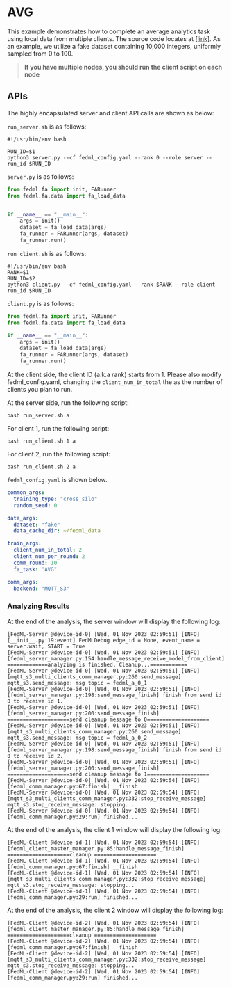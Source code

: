 # AVG


This example demonstrates how to complete an average analytics task using local data from multiple clients. The source code locates at [[link]](https://github.com/FedML-AI/FedML/tree/master/python/examples/federated_analytics/avg_fake_data_example). As an example, we utilize a fake dataset containing 10,000 integers, uniformly sampled from 0 to 100.


> **If you have multiple nodes, you should run the client script on each node**

## APIs

The highly encapsulated server and client API calls are shown as below:

`run_server.sh` is as follows:



```shell
#!/usr/bin/env bash

RUN_ID=$1
python3 server.py --cf fedml_config.yaml --rank 0 --role server --run_id $RUN_ID
```

`server.py` is as follows:

```python
from fedml.fa import init, FARunner
from fedml.fa.data import fa_load_data


if __name__ == "__main__":
    args = init()
    dataset = fa_load_data(args)
    fa_runner = FARunner(args, dataset)
    fa_runner.run()
```

`run_client.sh` is as follows:


```shell
#!/usr/bin/env bash
RANK=$1
RUN_ID=$2
python3 client.py --cf fedml_config.yaml --rank $RANK --role client --run_id $RUN_ID
```

`client.py` is as follows:

```python
from fedml.fa import init, FARunner
from fedml.fa.data import fa_load_data

if __name__ == "__main__":
    args = init()
    dataset = fa_load_data(args)
    fa_runner = FARunner(args, dataset)
    fa_runner.run()
```

At the client side, the client ID (a.k.a rank) starts from 1. Please also modify fedml_config.yaml, changing the `client_num_in_total` the as the number of clients you plan to run.

At the server side, run the following script:
```
bash run_server.sh a
```

For client 1, run the following script:
```
bash run_client.sh 1 a
```
For client 2, run the following script:
```
bash run_client.sh 2 a
```



`fedml_config.yaml` is shown below.

```yaml
common_args:
  training_type: "cross_silo"
  random_seed: 0

data_args:
  dataset: "fake"
  data_cache_dir: ~/fedml_data

train_args:
  client_num_in_total: 2
  client_num_per_round: 2
  comm_round: 10
  fa_task: "AVG"

comm_args:
  backend: "MQTT_S3"
```

### Analyzing Results

At the end of the analysis, the server window will display the following log:

```shell
[FedML-Server @device-id-0] [Wed, 01 Nov 2023 02:59:51] [INFO] [__init__.py:19:event] FedMLDebug edge_id = None, event_name = server.wait, START = True
[FedML-Server @device-id-0] [Wed, 01 Nov 2023 02:59:51] [INFO] [fedml_server_manager.py:154:handle_message_receive_model_from_client] =============analyzing is finished. Cleanup...============
[FedML-Server @device-id-0] [Wed, 01 Nov 2023 02:59:51] [INFO] [mqtt_s3_multi_clients_comm_manager.py:260:send_message] mqtt_s3.send_message: msg topic = fedml_a_0_1
[FedML-Server @device-id-0] [Wed, 01 Nov 2023 02:59:51] [INFO] [fedml_server_manager.py:198:send_message_finish] finish from send id 0 to receive id 1.
[FedML-Server @device-id-0] [Wed, 01 Nov 2023 02:59:51] [INFO] [fedml_server_manager.py:200:send_message_finish]  ====================send cleanup message to 0====================
[FedML-Server @device-id-0] [Wed, 01 Nov 2023 02:59:51] [INFO] [mqtt_s3_multi_clients_comm_manager.py:260:send_message] mqtt_s3.send_message: msg topic = fedml_a_0_2
[FedML-Server @device-id-0] [Wed, 01 Nov 2023 02:59:51] [INFO] [fedml_server_manager.py:198:send_message_finish] finish from send id 0 to receive id 2.
[FedML-Server @device-id-0] [Wed, 01 Nov 2023 02:59:51] [INFO] [fedml_server_manager.py:200:send_message_finish]  ====================send cleanup message to 1====================
[FedML-Server @device-id-0] [Wed, 01 Nov 2023 02:59:54] [INFO] [fedml_comm_manager.py:67:finish] __finish
[FedML-Server @device-id-0] [Wed, 01 Nov 2023 02:59:54] [INFO] [mqtt_s3_multi_clients_comm_manager.py:332:stop_receive_message] mqtt_s3.stop_receive_message: stopping...
[FedML-Server @device-id-0] [Wed, 01 Nov 2023 02:59:54] [INFO] [fedml_comm_manager.py:29:run] finished...
```

At the end of the analysis, the client 1 window will display the following log:

```shell
[FedML-Client @device-id-1] [Wed, 01 Nov 2023 02:59:54] [INFO] [fedml_client_master_manager.py:85:handle_message_finish]  ====================cleanup ====================
[FedML-Client @device-id-1] [Wed, 01 Nov 2023 02:59:54] [INFO] [fedml_comm_manager.py:67:finish] __finish
[FedML-Client @device-id-1] [Wed, 01 Nov 2023 02:59:54] [INFO] [mqtt_s3_multi_clients_comm_manager.py:332:stop_receive_message] mqtt_s3.stop_receive_message: stopping...
[FedML-Client @device-id-1] [Wed, 01 Nov 2023 02:59:54] [INFO] [fedml_comm_manager.py:29:run] finished...
```

At the end of the analysis, the client 2 window will display the following log:

```shell
[FedML-Client @device-id-2] [Wed, 01 Nov 2023 02:59:54] [INFO] [fedml_client_master_manager.py:85:handle_message_finish]  ====================cleanup ====================
[FedML-Client @device-id-2] [Wed, 01 Nov 2023 02:59:54] [INFO] [fedml_comm_manager.py:67:finish] __finish
[FedML-Client @device-id-2] [Wed, 01 Nov 2023 02:59:54] [INFO] [mqtt_s3_multi_clients_comm_manager.py:332:stop_receive_message] mqtt_s3.stop_receive_message: stopping...
[FedML-Client @device-id-2] [Wed, 01 Nov 2023 02:59:54] [INFO] [fedml_comm_manager.py:29:run] finished...
```

